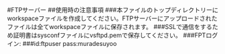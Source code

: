 #FTPサーバー
##使用時の注意事項
###本ファイルのトップディレクトリーにworkspaceファイルを作成してください。FTPサーバーにアップロードされたファイルは全てworkspaceファイルに保存されます。
###SSLで通信をするため証明書はsysconfファイルにvsftpd.pemで保存してください。
###FPTログイン:
###id:ftpuser pass:muradesuyoo
